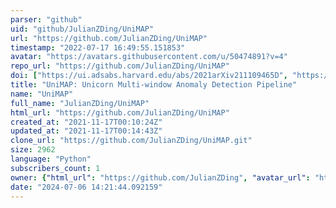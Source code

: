 ```yaml
---
parser: "github"
uid: "github/JulianZDing/UniMAP"
url: "https://github.com/JulianZDing/UniMAP"
timestamp: "2022-07-17 16:49:55.151853"
avatar: "https://avatars.githubusercontent.com/u/50474891?v=4"
repo_url: "https://github.com/JulianZDing/UniMAP"
doi: ["https://ui.adsabs.harvard.edu/abs/2021arXiv211109465D", "https://ui.adsabs.harvard.edu/abs/2021ascl.soft11014D/abstract"]
title: "UniMAP: Unicorn Multi-window Anomaly Detection Pipeline"
name: "UniMAP"
full_name: "JulianZDing/UniMAP"
html_url: "https://github.com/JulianZDing/UniMAP"
created_at: "2021-11-17T00:10:24Z"
updated_at: "2021-11-17T00:14:43Z"
clone_url: "https://github.com/JulianZDing/UniMAP.git"
size: 2962
language: "Python"
subscribers_count: 1
owner: {"html_url": "https://github.com/JulianZDing", "avatar_url": "https://avatars.githubusercontent.com/u/50474891?v=4", "login": "JulianZDing", "type": "User"}
date: "2024-07-06 14:21:44.092159"
---
```

